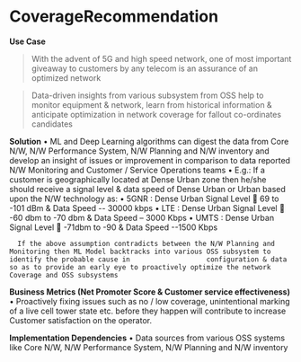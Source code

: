 # CoverageRecommendation


**Use Case**
> With the advent of 5G and high speed network, one of most important giveaway to customers by any telecom is an assurance of an optimized network

>	Data-driven insights from various subsystem from OSS help to monitor equipment & network, learn from historical information & anticipate optimization in network coverage           for fallout co-ordinates candidates

**Solution**
    •	ML and Deep Learning algorithms can digest the data from Core N/W, N/W Performance System, N/W Planning and N/W inventory and develop an insight of issues or improvement in        comparison to data reported N/W Monitoring and Customer / Service Operations teams
    •	E.g.: If a customer is geographically located at Dense Urban zone then he/she should receive a signal level & data speed of Dense Urban or Urban based upon the N/W                 technology as:
        •	5GNR : Dense Urban Signal Level  69 to -101 dBm & Data Speed  -- 30000 kbps
        •	LTE : Dense Urban Signal Level  -60 dbm to -70 dbm & Data Speed – 3000 Kbps
        •	UMTS : Dense Urban Signal Level  -71dbm to -90 & Data Speed --1500 Kbps

      If the above assumption contradicts between the N/W Planning and Monitoring then ML Model backtracks into various OSS subsystem to identify the probable cause in                   configuration & data so as to provide an early eye to proactively optimize the network Coverage and OSS subsystems

**Business Metrics (Net Promoter Score & Customer service effectiveness)**
    •	Proactively fixing issues such as no  / low coverage, unintentional marking of a live cell tower state etc. before they happen will contribute to increase Customer                 satisfaction on the operator.

**Implementation Dependencies**
    •	Data sources from various OSS systems like Core N/W, N/W Performance System, N/W Planning and N/W inventory

